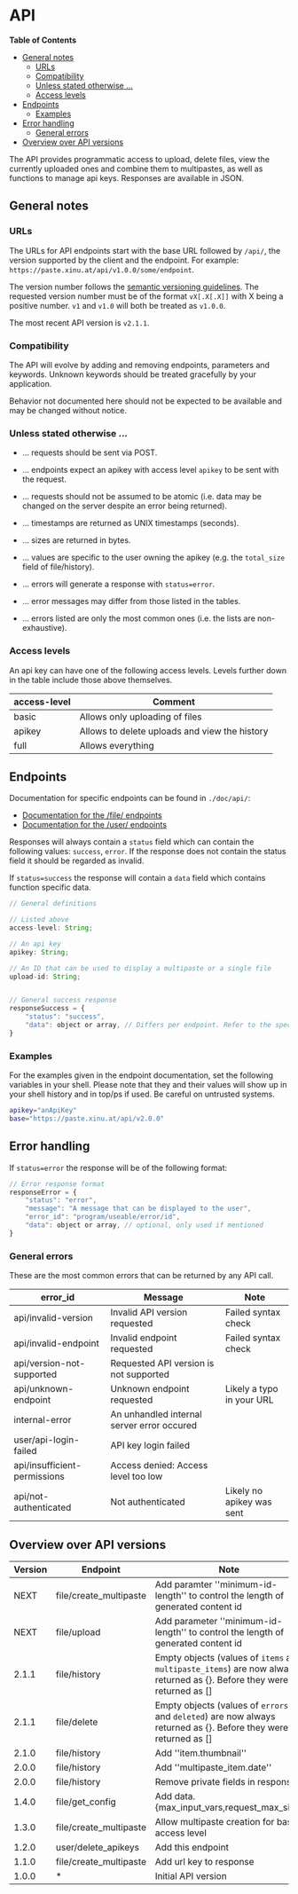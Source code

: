 # API

**Table of Contents**

- [General notes](#general-notes)
	- [URLs](#urls)
	- [Compatibility](#compatibility)
	- [Unless stated otherwise ...](#unless-stated-otherwise-)
	- [Access levels](#access-levels)
- [Endpoints](#endpoints)
	- [Examples](#examples)
- [Error handling](#error-handling)
	- [General errors](#general-errors)
- [Overview over API versions](#overview-over-api-versions)

The API provides programmatic access to upload, delete files, view the
currently uploaded ones and combine them to multipastes, as well as functions
to manage api keys. Responses are available in JSON.

## General notes

### URLs

The URLs for API endpoints start with the base URL followed by `/api/`, the
version supported by the client and the endpoint. For example:
`https://paste.xinu.at/api/v1.0.0/some/endpoint`.

The version number follows the [semantic versioning guidelines](http://semver.org/).
The requested version number must be of the format `vX[.X[.X]]` with X being
a positive number. `v1` and `v1.0` will both be treated as `v1.0.0`.

The most recent API version is `v2.1.1`.

### Compatibility

The API will evolve by adding and removing endpoints, parameters and keywords.
Unknown keywords should be treated gracefully by your application.

Behavior not documented here should not be expected to be available and may be
changed without notice.

### Unless stated otherwise ...


*  ... requests should be sent via POST.
*  ... endpoints expect an apikey with access level `apikey` to be sent with the request.
*  ... requests should not be assumed to be atomic (i.e. data may be changed on the server despite an error being returned).


*  ... timestamps are returned as UNIX timestamps (seconds).
*  ... sizes are returned in bytes.
*  ... values are specific to the user owning the apikey (e.g. the `total_size` field of file/history).


*  ... errors will generate a response with `status=error`.
*  ... error messages may differ from those listed in the tables.
*  ... errors listed are only the most common ones (i.e. the lists are non-exhaustive).

### Access levels

An api key can have one of the following access levels. Levels further down in
the table include those above themselves.

| access-level | Comment                                       |
| ------------ | -------                                       |
| basic        | Allows only uploading of files                |
| apikey       | Allows to delete uploads and view the history |
| full         | Allows everything                             |

## Endpoints

Documentation for specific endpoints can be found in `./doc/api/`:

* [Documentation for the /file/ endpoints](api/file.md)
* [Documentation for the /user/ endpoints](api/user.md)

Responses will always contain a `status` field which can contain the following
values: `success`, `error`. If the response does not contain the status field
it should be regarded as invalid.

If `status=success` the response will contain a `data` field which contains
function specific data.


```javascript
// General definitions

// Listed above
access-level: String;

// An api key
apikey: String;

// An ID that can be used to display a multipaste or a single file
upload-id: String;


// General success response
responseSuccess = {
	"status": "success",
	"data": object or array, // Differs per endpoint. Refer to the specific endpoint documentation.
}
```

### Examples

For the examples given in the endpoint documentation, set the following
variables in your shell. Please note that they and their values will show up in
your shell history and in top/ps if used.  Be careful on untrusted systems.

```bash
apikey="anApiKey"
base="https://paste.xinu.at/api/v2.0.0"
```

## Error handling

If `status=error` the response will be of the following format:

```javascript
// Error response format
responseError = {
	"status": "error",
	"message": "A message that can be displayed to the user",
	"error_id": "program/useable/error/id",
	"data": object or array, // optional, only used if mentioned
}
```


### General errors

These are the most common errors that can be returned by any API call.

| error_id                     | Message                                    | Note                      |
| --------                     | -------                                    | ----                      |
| api/invalid-version          | Invalid API version requested              | Failed syntax check       |
| api/invalid-endpoint         | Invalid endpoint requested                 | Failed syntax check       |
| api/version-not-supported    | Requested API version is not supported     |                           |
| api/unknown-endpoint         | Unknown endpoint requested                 | Likely a typo in your URL |
| internal-error               | An unhandled internal server error occured |                           |
| user/api-login-failed        | API key login failed                       |                           |
| api/insufficient-permissions | Access denied: Access level too low        |                           |
| api/not-authenticated        | Not authenticated                          | Likely no apikey was sent |

## Overview over API versions

| Version | Endpoint | Note |
| ------- | -------- | ---- |
| NEXT    | file/create_multipaste | Add paramter ''minimum-id-length'' to control the length of generated content id |
| NEXT    | file/upload | Add parameter ''minimum-id-length'' to control the length of generated content id |
| 2.1.1   | file/history | Empty objects (values of `items` and `multipaste_items`) are now always returned as {}. Before they were returned as [] |
| 2.1.1   | file/delete | Empty objects (values of `errors` and `deleted`) are now always returned as {}. Before they were returned as [] |
| 2.1.0   | file/history | Add ''item.thumbnail'' |
| 2.0.0   | file/history | Add ''multipaste_item.date'' |
| 2.0.0   | file/history | Remove private fields in response |
| 1.4.0   | file/get_config | Add data.{max_input_vars,request_max_size} |
| 1.3.0   | file/create_multipaste | Allow multipaste creation for basic access level |
| 1.2.0   | user/delete_apikeys | Add this endpoint |
| 1.1.0   | file/create_multipaste | Add url key to response |
| 1.0.0   | * | Initial API version |
